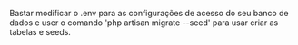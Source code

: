 Bastar modificar o .env para as configurações de acesso do seu banco de dados e user o comando 'php artisan migrate --seed' para usar criar as tabelas e seeds.
